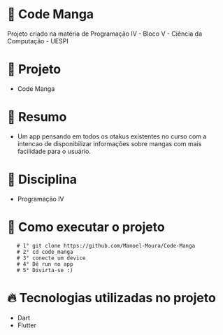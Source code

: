 # 🚀 Code Manga

Projeto criado na matéria de Programação IV - Bloco V - Ciência da Computação - UESPI

# 📌 Projeto

- Code Manga

# 📝 Resumo

- Um app pensando em todos os otakus existentes no curso com a intencao de disponibilizar informações sobre mangas com mais facilidade para o usuário.
 
# 📒 Disciplina

- Programação IV

# 📎 Como executar o projeto
``` 
   # 1° git clone https://github.com/Manoel-Moura/Code-Manga
   # 2° cd code_manga
   # 3° conecte um device
   # 4° Dê run no app
   # 5° Divirta-se :) 
   ```

# 🔥 Tecnologias utilizadas no projeto

- Dart
- Flutter
